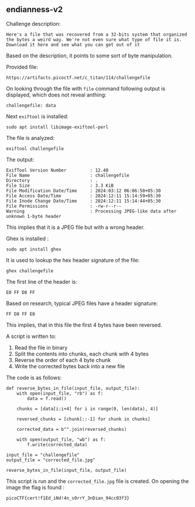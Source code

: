 ## endianness-v2

Challenge description:
```
Here's a file that was recovered from a 32-bits system that organized the bytes a weird way. We're not even sure what type of file it is.
Download it here and see what you can get out of it
```

Based on the description, it points to some sort of byte manipulation.

Provided file:
```
https://artifacts.picoctf.net/c_titan/114/challengefile
```

On looking through the file with ```file``` command following output is displayed, which does not reveal anthing:
```
challengefile: data
```

Next ```exiftool``` is installed:
```
sudo apt install libimage-exiftool-perl
```

The file is analyzed:
```
exiftool challengefile
```

The output:
```
ExifTool Version Number         : 12.40
File Name                       : challengefile
Directory                       : .
File Size                       : 3.3 KiB
File Modification Date/Time     : 2024:03:12 06:06:50+05:30
File Access Date/Time           : 2024:12:11 15:14:59+05:30
File Inode Change Date/Time     : 2024:12:11 15:14:44+05:30
File Permissions                : -rw-r--r--
Warning                         : Processing JPEG-like data after unknown 1-byte header
```

This implies that it is a JPEG file but with a wrong header.

Ghex is installed :
```
sudo apt install ghex
```

It is used to lookup the hex header signature of the file:
```
ghex challengefile
```

The first line of the header is:
```
E0 FF D8 FF
```
Based on research, typical JPEG files have a header signature:
```
FF D8 FF E0
```

This implies, that in this file the first 4 bytes have been reversed.


A script is written to:
1. Read the file in binary
2. Split the contents into chunks, each chunk with 4 bytes
3. Reverse the order of each 4 byte chunk
4. Write the corrected bytes back into a new file

The code is as follows:
```
def reverse_bytes_in_file(input_file, output_file):
    with open(input_file, "rb") as f:
        data = f.read()
    
    chunks = [data[i:i+4] for i in range(0, len(data), 4)]
    
    reversed_chunks = [chunk[::-1] for chunk in chunks]
    
    corrected_data = b"".join(reversed_chunks)
    
    with open(output_file, "wb") as f:
        f.write(corrected_data)

input_file = "challengefile"
output_file = "corrected_file.jpg"

reverse_bytes_in_file(input_file, output_file)

```

This script is run and the ```corrected_file.jpg``` file is created.
On opening the image the flag is found :
```
picoCTF{cert!f1Ed_iNd!4n_s0rrY_3nDian_94cc03f3}
```
